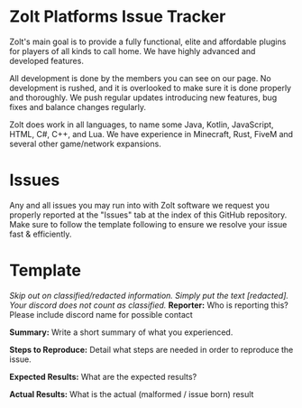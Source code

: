 # Zolt Platforms Issue Tracker
Zolt's main goal is to provide a fully functional, elite and affordable plugins for players of all kinds to call home. We have highly advanced and developed features.

All development is done by the members you can see on our page. No development is rushed, and it is overlooked to make sure it is done properly and thoroughly. We push regular updates introducing new features, bug fixes and balance changes regularly.

Zolt does work in all languages, to name some Java, Kotlin, JavaScript, HTML, C#, C++, and Lua. We have experience in Minecraft, Rust, FiveM and several other game/network expansions.

# Issues

Any and all issues you may run into with Zolt software we request you properly reported at the "Issues" tab at the index of this GitHub repository. Make sure to follow the template following to ensure we resolve your issue fast & efficiently.

# Template

*Skip out on classified/redacted information. Simply put the text [redacted]. Your discord does not count as classified.*
**Reporter:**
Who is reporting this? Please include discord name for possible contact

**Summary:**
Write a short summary of what you experienced.

**Steps to Reproduce:** 
Detail what steps are needed in order to reproduce the issue.

**Expected Results:**
What are the expected results?

**Actual Results:**
What is the actual (malformed / issue born) result
